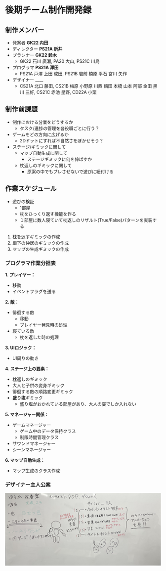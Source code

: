 # 後期チーム制作開発録

## 制作メンバー
* 発案者 __GK22 内田__
* ディレクター __PS21A 新井__
* プランナー __GK22 鈴木__
  * GK22 石川 廣瀬, PA20 大山, PS21C 川島
* プログラマ __PS21A 澤田__
  * PS21A 戸澤 上田 成田, PS21B 岩前 楠原 平石 宮川 矢作
* デザイナー ____
  * CS21A 北口 藤田, CS21B 梅原 小野原 川西 鶴田 本橋 山本 阿部 金田 黒川 三好, CS21C 赤池 星野, CD22A 小栗

## 制作前課題
* 制作における分業をどうするか
  * タスク/進捗の管理を各役職ごとに行う？
* ゲームをどの方向に広げるか
  * 2Dドットにすれば不自然さをぼかせそう？
* ステージ/ギミックに関して
  * マップ自動生成に関して
    * ステージギミックに何を伸ばすか
  * 枕返しのギミックに関して
    * 原案の中でもブレさせないで遊びに紐付ける

## 作業スケジュール
* 遊びの検証
  * 1部屋
  * 枕をひっくり返す機能を作る
  * １部屋に数人寝ていて枕返しのリザルト(True/False)パターンを実装する  
1. 枕を返すギミックの作成
2. 廊下の仲居のギミックの作成
3. マップの生成ギミックの作成

### プログラマ作業分担表
__1. プレイヤー：__
  * 移動
  * イベントフラグを送る

__2. 敵：__
  * 徘徊する敵
    * 移動
    * プレイヤー発見時の処理
  * 寝ている敵
      * 枕を返した時の処理

__3. UIロジック：__
  * UI周りの動き

__4. ステージ上の要素：__
  * 枕返しのギミック
  * 大人と子供の変身ギミック
  * 徘徊する敵の順路変更ギミック
  * **盛り塩**ギミック
    * 盛り塩がおかれている部屋があり、大人の姿でしか入れない

__5. マネージャー関係：__
  * ゲームマネージャー
    * ゲーム中のデータ保持クラス　
    * 制限時間管理クラス
  * サウンドマネージャー
  * シーンマネージャー

__6. マップ自動生成：__
  * マップ生成のクラス作成 

### デザイナー主人公案
<img width="600" alt="PlayerPlan011" src="https://github.com/Ryuki-Arai/LateTeamProduction/blob/main/REDME_Picture/Designer_Plan_Player.png">
